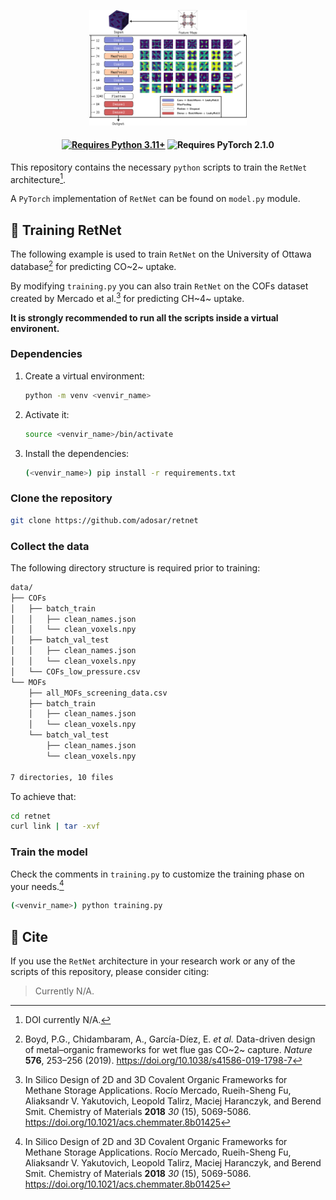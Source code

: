 <p align="center">
  <img alt="Voxels" src="https://raw.githubusercontent.com/adosar/retnet/master/images/forward_pass.png" width="50%"/>
</p>

<h4 align="center">
  
[![Requires Python 3.11+](https://img.shields.io/badge/Python-3.11%2B-blue?logo=python&logoColor=yellow&label=Python&labelColor=black&color=blue)](https://www.python.org/downloads/)
![Requires PyTorch 2.1.0](https://img.shields.io/badge/PyTorch-2.1.0-blue?logo=pytorch)

</h4>

This repository contains the necessary `python` scripts to train the `RetNet` architecture[^1].

A `PyTorch` implementation of `RetNet` can be found on `model.py` module.

## 🚀 Training RetNet

The following example is used to train `RetNet` on the University of Ottawa database[^2] for predicting CO~2~ uptake. 

By modifying `training.py` you can also train `RetNet` on the COFs dataset created by Mercado et al.[^3] for predicting CH~4~ uptake.

**It is strongly recommended to run all the scripts inside a virtual environent.**

### Dependencies

1. Create a virtual environment:
	```bash
	python -m venv <venvir_name>
	```
2. Activate it:
	```bash
	source <venvir_name>/bin/activate
	```
3. Install the dependencies:
	```bash
	(<venvir_name>) pip install -r requirements.txt
	```

### Clone the repository

```bash
git clone https://github.com/adosar/retnet
```

### Collect the data

The following directory structure is required prior to training:
```bash
data/
├── COFs
│   ├── batch_train
│   │   ├── clean_names.json
│   │   └── clean_voxels.npy
│   ├── batch_val_test
│   │   ├── clean_names.json
│   │   └── clean_voxels.npy
│   └── COFs_low_pressure.csv
└── MOFs
    ├── all_MOFs_screening_data.csv
    ├── batch_train
    │   ├── clean_names.json
    │   └── clean_voxels.npy
    └── batch_val_test
        ├── clean_names.json
        └── clean_voxels.npy

7 directories, 10 files
```

To achieve that:
```bash
cd retnet
curl link | tar -xvf
```

###  Train the model
Check the comments  in `training.py` to customize the training phase on your needs.[^3]
```bash 
(<venvir_name>) python training.py
```

## 📰 Cite
If you use the `RetNet` architecture in your research work or any of the scripts of this repository, please consider citing:
> Currently N/A.

[^1]: DOI currently N/A.

[^2]: Boyd, P.G., Chidambaram, A., García-Díez, E. _et al._
Data-driven design of metal–organic frameworks for wet flue gas CO~2~ capture.
 _Nature_ **576**, 253–256 (2019). https://doi.org/10.1038/s41586-019-1798-7

[^3]: In Silico Design of 2D and 3D Covalent Organic Frameworks for Methane Storage Applications.
Rocío Mercado, Rueih-Sheng Fu, Aliaksandr V. Yakutovich, Leopold Talirz, Maciej Haranczyk, and Berend Smit.
Chemistry of Materials **2018** _30_ (15), 5069-5086. https://doi.org/10.1021/acs.chemmater.8b01425
